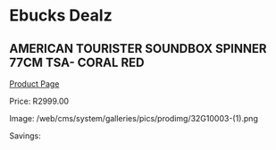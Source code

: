 
# Ebucks Dealz
## AMERICAN TOURISTER SOUNDBOX SPINNER 77CM TSA- CORAL RED
[Product Page](https://www.ebucks.com/web/shop/productSelected.do?prodId=1236173522&catId=365267763)

Price: R2999.00

Image: /web/cms/system/galleries/pics/prodimg/32G10003-(1).png

Savings: 


	